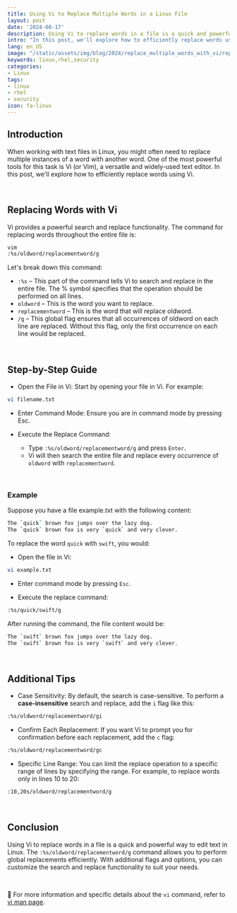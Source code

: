 ```yaml
---
title: Using Vi to Replace Multiple Words in a Linux File
layout: post
date: '2024-08-17'
description: Using Vi to replace words in a file is a quick and powerful way to edit text in Linux.
intro: "In this post, we'll explore how to efficiently replace words using Vi."
lang: en_US
image: "/static/assets/img/blog/2024/replace_multiple_words_with_vi/replace_multiple_words_with_vi.jpg"
keywords: linux,rhel,security
categories:
- Linux
tags:
- linux
- rhel
- security
icon: fa-linux
---
```


## Introduction

When working with text files in Linux, you might often need to replace multiple instances of a word with another word. One of the most powerful tools for this task is Vi (or Vim), a versatile and widely-used text editor. In this post, we'll explore how to efficiently replace words using Vi.

<br>

## Replacing Words with Vi

Vi provides a powerful search and replace functionality. The command for replacing words throughout the entire file is:

```bash
vim
:%s/oldword/replacementword/g
```

Let's break down this command:

- `:%s` – This part of the command tells Vi to search and replace in the entire file. The % symbol specifies that the operation should be performed on all lines.
- `oldword` – This is the word you want to replace.
- `replacementword` – This is the word that will replace oldword.
- `/g` – This global flag ensures that all occurrences of oldword on each line are replaced. Without this flag, only the first occurrence on each line would be replaced.

<br>

## Step-by-Step Guide

- Open the File in Vi: Start by opening your file in Vi. For example:

```bash
vi filename.txt
```
- Enter Command Mode: Ensure you are in command mode by pressing Esc.

- Execute the Replace Command:

   - Type `:%s/oldword/replacementword/g` and press `Enter`.
   - Vi will then search the entire file and replace every occurrence of `oldword` with `replacementword`.


<br>

### Example
Suppose you have a file example.txt with the following content:

```bash
The `quick` brown fox jumps over the lazy dog.
The `quick` brown fox is very `quick` and very clever.
```

To replace the word `quick` with `swift`, you would:

- Open the file in Vi:

```bash
vi example.txt
```

- Enter command mode by pressing `Esc`.

- Execute the replace command:

```bash
:%s/quick/swift/g
```

After running the command, the file content would be:

```bash
The `swift` brown fox jumps over the lazy dog.
The `swift` brown fox is very `swift` and very clever.
```

<br>

## Additional Tips

- Case Sensitivity: By default, the search is case-sensitive. To perform a **case-insensitive** search and replace, add the `i` flag like this:

```bash
:%s/oldword/replacementword/gi
```

- Confirm Each Replacement: If you want Vi to prompt you for confirmation before each replacement, add the `c` flag:

```bash
:%s/oldword/replacementword/gc
```

- Specific Line Range: You can limit the replace operation to a specific range of lines by specifying the range. For example, to replace words only in lines 10 to 20:

```bash
:10,20s/oldword/replacementword/g
```

<br>

## Conclusion

Using Vi to replace words in a file is a quick and powerful way to edit text in Linux. The `:%s/oldword/replacementword/g` command allows you to perform global replacements efficiently. With additional flags and options, you can customize the search and replace functionality to suit your needs.

<br>

📝 For more information and specific details about the `vi` command, refer to [vi man page](https://linux.die.net/man/1/vi).
